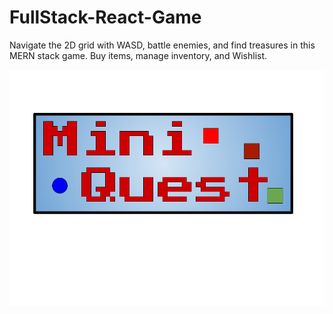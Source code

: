 # FullStack-React-Game
Navigate the 2D grid with WASD, battle enemies, and find treasures in this MERN stack game. Buy items, manage inventory, and Wishlist.
<p align="center">
  <a href="https://frontend-full-stack-react-game.vercel.app/">
    <img src="https://raw.githubusercontent.com/MansoorAZafar/FullStack-React-Game/main/Frontend/public/Logo.png" 
      alt="Gameplay Screenshot" width="600"/>
  </a>
</p>
